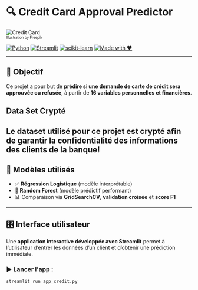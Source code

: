 # 🔍 Credit Card Approval Predictor

![Credit Card](https://img.freepik.com/free-vector/credit-card-concept-illustration_114360-2296.jpg?w=996&t=st=1700000000~exp=1700009999~hmac=)  
<sup><sub>Illustration by Freepik</sub></sup>

[![Python](https://img.shields.io/badge/Python-3.10+-blue?logo=python)](https://www.python.org/)
[![Streamlit](https://img.shields.io/badge/Streamlit-App-red?logo=streamlit)](https://streamlit.io/)
[![scikit-learn](https://img.shields.io/badge/scikit--learn-ML-orange?logo=scikit-learn)](https://scikit-learn.org/stable/)
[![Made with ❤️](https://img.shields.io/badge/Made%20with-%E2%9D%A4-red)](#)

---

## 📌 Objectif

Ce projet a pour but de **prédire si une demande de carte de crédit sera approuvée ou refusée**, à partir de **16 variables personnelles et financières**.

## Data Set Crypté
Le dataset utilisé pour ce projet est crypté afin de garantir la confidentialité des informations des clients de la banque!
---

## 🧠 Modèles utilisés

- ✅ **Régression Logistique** (modèle interprétable)
- 🌲 **Random Forest** (modèle prédictif performant)
- 📊 Comparaison via **GridSearchCV**, **validation croisée** et **score F1**

---

## 🎛 Interface utilisateur

Une **application interactive développée avec Streamlit** permet à l’utilisateur d’entrer les données d’un client et d’obtenir une prédiction immédiate.

### ▶️ Lancer l'app :

```bash
streamlit run app_credit.py
